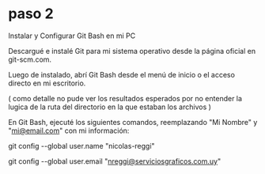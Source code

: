 # paso 2

Instalar y Configurar Git Bash en mi PC

&#x20;

Descargué e instalé Git para mi sistema operativo desde la página oficial en git-scm.com.

Luego de instalado, abrí Git Bash desde el menú de inicio o el acceso directo en mi escritorio.

&#x20;( como detalle no pude ver los resultados esperados por no entender la lugica de la ruta del directorio en la que estaban los archivos )

En  Git Bash, ejecuté los siguientes comandos, reemplazando "Mi Nombre" y "mi@email.com" con mi información:

git config --global user.name "nicolas-reggi"

git config --global user.email "nreggi@serviciosgraficos.com.uy"
